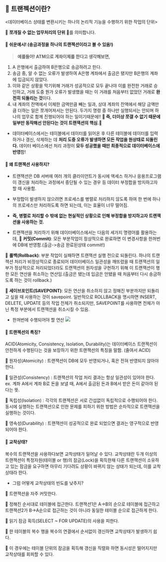 ## 🦧 트랜젝션이란?
<데이터베이스 상태를 변환시키는 하나의 논리적 기능을 수행하기 위한 작업의 단위>

🐤 **쪼개질 수 없는 업무처리의 단위** 🐤를 의미합니다.

#### 🦧 쉬운예시! (송금과정을 하나의 트랜젝션이라고 볼 수 있음!)
> **예를들어! ATM으로 계좌이체를 한다고 생각해보면,**
1. A 은행에서 출금하여 B은행으로 송금하려고 한다.
2. 송금 중, 알 수 없는 오류가 발생하여 A은행 계좌에서 출금은 됐지만 B은행의 계좌에 입금되지 않았다.
3. 이와 같은 상황을 막기위해 거래가 성공적으로 모두 끝나야 이를 완전한 거래로 승인하고, 거래 도중 뭔가 오류가 발생했을 때는 이 거래를 처음부터 없었던 거래로 **완전히 되돌리는 것**이다. 
4. 내 계좌의 잔액에서 이체한 금액만큼 빼는 일과, 상대 계좌의 잔액에서 해당 금액만큼 더하는 일은 쪼개어져서는 안된다. 두가지 명령 중 하나만 실행되서는 안되며 하나의 업무로 함께 진행되어야 하는 일이기때문에!!
**🐤 즉, 더이상 쪼갤 수 없기 때문에 일부만 동작해선 안된다는 것이 트랜잭션의 핵심.🐤**

* 데이터베이스에서는 테이블에서 데이터를 읽어온 후 다른 테이블에 데이터를 입력하거나 갱신, 삭제하는 데 **처리 도중 오류가 발생하면 모든 작업을 원상태로 되돌린다.** 데이터 베이스에선 처리 과정이 **모두 성공했을 때만 최종적으로 데이터베이스에 반영**함!

#### 🦧 왜 트랜젝션 사용하지?
* 트랜잭션은 DB 서버에 여러 개의 클라이언트가 동시에 액세스 하거나 응용프로그램이 갱신을 처리하는 과정에서 중단될 수 있는 경우 등 데이터 부정합을 방지하고자 할 때 사용함.

* 부정합이 발생하지 않으려면 프로세스를 병렬로 처리하지 않도록 하여 한 번에 하나의 프로세스만 처리하도록 하면 되는데, 이는 효율이 너무 떨어짐.

* **즉, 병렬로 처리할 수 밖에 없는 현실적인 상황으로 인해 부정합을 방지하고자 트랜잭션을 사용하는 것.**

* 트랜젝션을 처리하기 위해 데이터베이스에서는 다음의 세가지 명령어를 활용하는데,
🐤 **커밋(Commit)**: 모든 부분작업이 정상적으로 완료하면 이 변경사항을 한꺼번에 DB에 반영함.(출금->송금 완료된상태 commit!)

🐤 **롤백(Rollback)**: 부분 작업이 실패하면 트랜잭션 실행 전으로 되돌린다. 하나의 트랜잭션 처리가 비정상적으로 종료되어 데이터베이스 일관성을 깨뜨렸을 때 트랜잭션의 일부가 정상적으로 처리되었더라도 트랜잭션의 원자성을 구현하기 위해 이 트랜잭션이 행한 모든 연산을 취소하는 연산임.(출금은 됐는데 입금은 안됐을 때 처음부터 다시 송금하도록 하는 것이 rollback.)

🐤 **세이브포인트(SAVEPOINT)**: 모든 연산을 취소하지 않고 정해진 부분까지만 되돌리고 싶을 때 사용하는 것이 savepoint. 일반적으로 ROLLBACK을 명시하면 INSERT, DELETE, UPDATE 등의 작업 전체가 취소되지만, SAVEPOINT를 사용하면 전체가 아닌 특정 부분에서 트랜잭션을 취소시킬 수 있음.

* 한꺼번에 수행되어야 할 연산
![](https://images.velog.io/images/majaeh43/post/2bf8589a-40bb-4245-b689-e40e201e33c2/image.png)

#### 🦍 트랜젝션의 특징?
ACID(Atomicity, Consistency, Isolation, Durability)는 데이터베이스 트랜젝션이 안전하게 수행된다는 것을 보장하기 위한 트랜잭션의 특징을 말함. (줄여서 ACID)

🐤 원자성(Atomicity) : 트랜잭션이 DB에 모두 반영되거나, 혹은 전혀 반영되지 않아야 한다.

🐤 일관성(Consistency) : 트랜잭션의 작업 처리 결과는 항상 일관성이 있어야 한다.
ex. 계좌 A에서 계좌 B로 돈을 보낼 때, A에서 출금된 돈과 B에서 받은 돈이 같아야 된다는 뜻.

🐤 독립성(Isolation) : 각각의 트랜젝션은 서로 간섭없이 독립적으로 수행되어야 한다. 동시에 실행하는 트랜잭션으로 인한 문제를 피하기 위한 방법은 순차적으로 트랜잭션을 실행하는 것이다.

🐤 영속성(Durability) : 트랜잭션이 성공적으로 완료 되었으면 결과는 영구적으로 반영되어야 한다.

#### 🦍 교착상태?
복수의 트랜잭션을 사용하다보면 교착상태가 일어날 수 있다. 교착상태란 두개 이상의 트랜잭션이 특정자원(테이블 or 행)의 잠금(Lock)을 획득한채 다른 트랜잭션이 소유하고 있는 잠금을 요구하면 아무리 기다려도 상황이 바뀌지 않는 상태가 되는데, 이를 교착상태라 한다.

* 그럼 어떻게 교착상태의 빈도를 낮추지?

🐤 트랜잭션을 자주 커밋한다.

🐤 정해진 순서대로 테이블에 접근한다. 트랜잭션1은 A->B의 순으로 테이블에 접근하고 트랜잭션2가 B->A순으로 접근하는 것이 아니라 동일한 테이블 순으로 접근하게 한다.

🐤 읽기 잠금 획득(SELECT ~ FOR UPDATE)의 사용을 피한다.

🐤 한 테이블의 복수 행을 복수의 연결에서 순서없이 갱신하면 교착상태가 발생하기 쉽다.

🐤 이 경우에는 테이블 단위의 잠금을 획득해 갱신을 직렬화 하면 동시성은 떨어지지만 교착상태를 회피할 수 있다.
